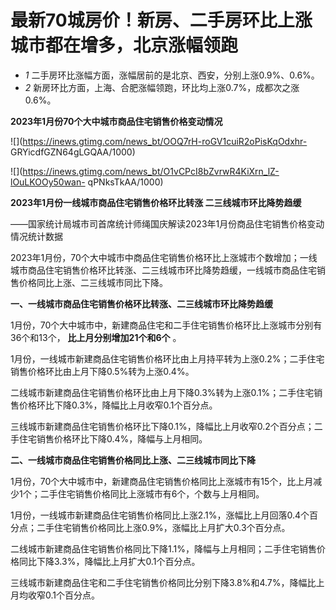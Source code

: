 # 最新70城房价！新房、二手房环比上涨城市都在增多，北京涨幅领跑

  * _1_ 二手房环比涨幅方面，涨幅居前的是北京、西安，分别上涨0.9%、0.6%。
  * _2_ 新房环比方面，上海、合肥涨幅领跑，环比均上涨0.7%，成都次之涨0.6%。

**2023年1月份70个大中城市商品住宅销售价格变动情况**

![](https://inews.gtimg.com/news_bt/OOQ7rH-roGV1cuiR2oPisKqOdxhr-
GRYicdfGZN64gLGQAA/1000)

![](https://inews.gtimg.com/news_bt/O1vCPcI8bZvrwR4KiXrn_lZ-lOuLKOOy50wan-
qPNksTkAA/1000)

**2023年1月份一线城市商品住宅销售价格环比转涨 二三线城市环比降势趋缓**

——国家统计局城市司首席统计师绳国庆解读2023年1月份商品住宅销售价格变动情况统计数据

2023年1月份，70个大中城市中商品住宅销售价格环比上涨城市个数增加；一线城市商品住宅销售价格环比转涨、二三线城市环比降势趋缓，一线城市商品住宅销售价格同比上涨、二三线城市同比下降。

**一、一线城市商品住宅销售价格环比转涨、二三线城市环比降势趋缓**

1月份，70个大中城市中，新建商品住宅和二手住宅销售价格环比上涨城市分别有36个和13个， **比上月分别增加21个和6个** 。

1月份，一线城市新建商品住宅销售价格环比由上月持平转为上涨0.2%；二手住宅销售价格环比由上月下降0.5%转为上涨0.4%。

二线城市新建商品住宅销售价格环比由上月下降0.3%转为上涨0.1%；二手住宅销售价格环比下降0.3%，降幅比上月收窄0.1个百分点。

三线城市新建商品住宅销售价格环比下降0.1%，降幅比上月收窄0.2个百分点；二手住宅销售价格环比下降0.4%，降幅与上月相同。

**二、一线城市商品住宅销售价格同比上涨、二三线城市同比下降**

1月份，70个大中城市中，新建商品住宅销售价格同比上涨城市有15个，比上月减少1个；二手住宅销售价格同比上涨城市有6个，个数与上月相同。

1月份，一线城市新建商品住宅销售价格同比上涨2.1%，涨幅比上月回落0.4个百分点；二手住宅销售价格同比上涨0.9%，涨幅比上月扩大0.3个百分点。

二线城市新建商品住宅销售价格同比下降1.1%，降幅与上月相同；二手住宅销售价格同比下降3.3%，降幅比上月扩大0.1个百分点。

三线城市新建商品住宅和二手住宅销售价格同比分别下降3.8%和4.7%，降幅比上月均收窄0.1个百分点。


